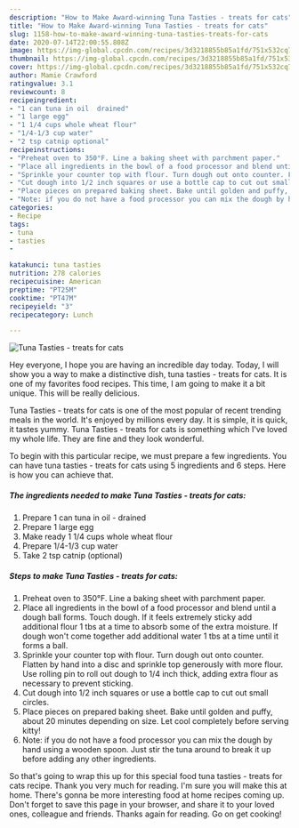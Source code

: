 ```yaml
---
description: "How to Make Award-winning Tuna Tasties - treats for cats"
title: "How to Make Award-winning Tuna Tasties - treats for cats"
slug: 1158-how-to-make-award-winning-tuna-tasties-treats-for-cats
date: 2020-07-14T22:00:55.808Z
image: https://img-global.cpcdn.com/recipes/3d3218855b85a1fd/751x532cq70/tuna-tasties-treats-for-cats-recipe-main-photo.jpg
thumbnail: https://img-global.cpcdn.com/recipes/3d3218855b85a1fd/751x532cq70/tuna-tasties-treats-for-cats-recipe-main-photo.jpg
cover: https://img-global.cpcdn.com/recipes/3d3218855b85a1fd/751x532cq70/tuna-tasties-treats-for-cats-recipe-main-photo.jpg
author: Mamie Crawford
ratingvalue: 3.1
reviewcount: 8
recipeingredient:
- "1 can tuna in oil  drained"
- "1 large egg"
- "1 1/4 cups whole wheat flour"
- "1/4-1/3 cup water"
- "2 tsp catnip optional"
recipeinstructions:
- "Preheat oven to 350°F. Line a baking sheet with parchment paper."
- "Place all ingredients in the bowl of a food processor and blend until a dough ball forms. Touch dough. If it feels extremely sticky add additional flour 1 tbs at a time to absorb some of the extra moisture. If dough won&#39;t come together add additional water 1 tbs at a time until it forms a ball."
- "Sprinkle your counter top with flour. Turn dough out onto counter. Flatten by hand into a disc and sprinkle top generously with more flour. Use rolling pin to roll out dough to 1/4 inch thick, adding extra flour as necessary to prevent sticking."
- "Cut dough into 1/2 inch squares or use a bottle cap to cut out small circles."
- "Place pieces on prepared baking sheet. Bake until golden and puffy, about 20 minutes depending on size. Let cool completely before serving kitty!"
- "Note: if you do not have a food processor you can mix the dough by hand using a wooden spoon. Just stir the tuna around to break it up before adding any other ingredients."
categories:
- Recipe
tags:
- tuna
- tasties
- 

katakunci: tuna tasties  
nutrition: 278 calories
recipecuisine: American
preptime: "PT25M"
cooktime: "PT47M"
recipeyield: "3"
recipecategory: Lunch

---
```



![Tuna Tasties - treats for cats](https://img-global.cpcdn.com/recipes/3d3218855b85a1fd/751x532cq70/tuna-tasties-treats-for-cats-recipe-main-photo.jpg)

Hey everyone, I hope you are having an incredible day today. Today, I will show you a way to make a distinctive dish, tuna tasties - treats for cats. It is one of my favorites food recipes. This time, I am going to make it a bit unique. This will be really delicious.

Tuna Tasties - treats for cats is one of the most popular of recent trending meals in the world. It's enjoyed by millions every day. It is simple, it is quick, it tastes yummy. Tuna Tasties - treats for cats is something which I've loved my whole life. They are fine and they look wonderful.




To begin with this particular recipe, we must prepare a few ingredients. You can have tuna tasties - treats for cats using 5 ingredients and 6 steps. Here is how you can achieve that.

<!--inarticleads1-->

##### The ingredients needed to make Tuna Tasties - treats for cats:

1. Prepare 1 can tuna in oil - drained
1. Prepare 1 large egg
1. Make ready 1 1/4 cups whole wheat flour
1. Prepare 1/4-1/3 cup water
1. Take 2 tsp catnip (optional)




<!--inarticleads2-->

##### Steps to make Tuna Tasties - treats for cats:

1. Preheat oven to 350°F. Line a baking sheet with parchment paper.
1. Place all ingredients in the bowl of a food processor and blend until a dough ball forms. Touch dough. If it feels extremely sticky add additional flour 1 tbs at a time to absorb some of the extra moisture. If dough won&#39;t come together add additional water 1 tbs at a time until it forms a ball.
1. Sprinkle your counter top with flour. Turn dough out onto counter. Flatten by hand into a disc and sprinkle top generously with more flour. Use rolling pin to roll out dough to 1/4 inch thick, adding extra flour as necessary to prevent sticking.
1. Cut dough into 1/2 inch squares or use a bottle cap to cut out small circles.
1. Place pieces on prepared baking sheet. Bake until golden and puffy, about 20 minutes depending on size. Let cool completely before serving kitty!
1. Note: if you do not have a food processor you can mix the dough by hand using a wooden spoon. Just stir the tuna around to break it up before adding any other ingredients.




So that's going to wrap this up for this special food tuna tasties - treats for cats recipe. Thank you very much for reading. I'm sure you will make this at home. There's gonna be more interesting food at home recipes coming up. Don't forget to save this page in your browser, and share it to your loved ones, colleague and friends. Thanks again for reading. Go on get cooking!
